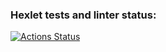 ### Hexlet tests and linter status:
[![Actions Status](https://github.com/D4rkli/python-project-52/actions/workflows/hexlet-check.yml/badge.svg)](https://github.com/D4rkli/python-project-52/actions)